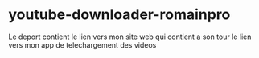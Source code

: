 # youtube-downloader-romainpro
Le deport contient le lien vers mon site web qui contient a son tour le lien vers mon app de telechargement des videos 
